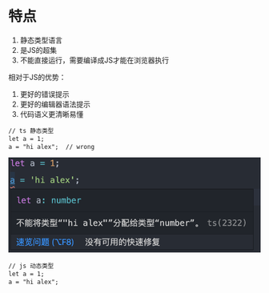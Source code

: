 # 特点

1. 静态类型语言
2. 是JS的超集
3. 不能直接运行，需要编译成JS才能在浏览器执行

相对于JS的优势：

1. 更好的错误提示
2. 更好的编辑器语法提示
3. 代码语义更清晰易懂

```text
// ts 静态类型
let a = 1;
a = "hi alex";  // wrong
```

![](.gitbook/assets/image-20200907112546648.png)

```text
// js 动态类型
let a = 1;
a = "hi alex";
```



